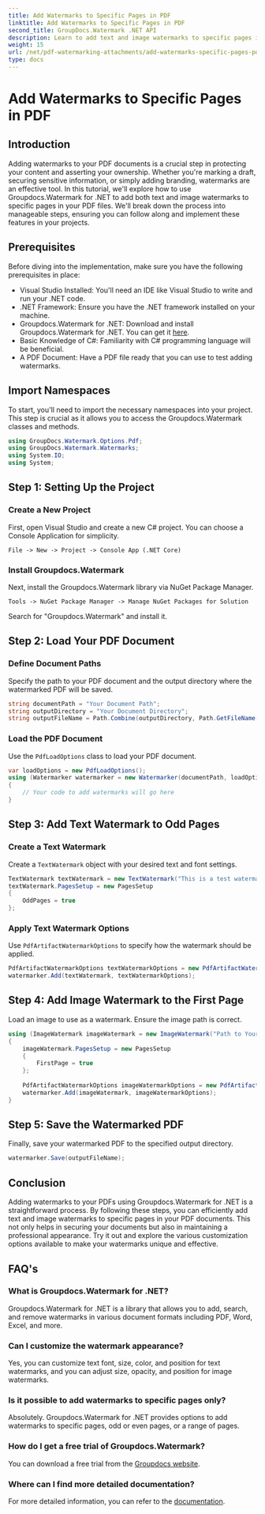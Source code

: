 ```yaml
---
title: Add Watermarks to Specific Pages in PDF
linktitle: Add Watermarks to Specific Pages in PDF
second_title: GroupDocs.Watermark .NET API
description: Learn to add text and image watermarks to specific pages in PDFs using Groupdocs.Watermark for .NET. Follow our detailed guide to secure your documents.
weight: 15
url: /net/pdf-watermarking-attachments/add-watermarks-specific-pages-pdf/
type: docs
---
```

# Add Watermarks to Specific Pages in PDF

## Introduction
Adding watermarks to your PDF documents is a crucial step in protecting your content and asserting your ownership. Whether you're marking a draft, securing sensitive information, or simply adding branding, watermarks are an effective tool. In this tutorial, we'll explore how to use Groupdocs.Watermark for .NET to add both text and image watermarks to specific pages in your PDF files. We'll break down the process into manageable steps, ensuring you can follow along and implement these features in your projects.
## Prerequisites
Before diving into the implementation, make sure you have the following prerequisites in place:
- Visual Studio Installed: You'll need an IDE like Visual Studio to write and run your .NET code.
- .NET Framework: Ensure you have the .NET framework installed on your machine.
- Groupdocs.Watermark for .NET: Download and install Groupdocs.Watermark for .NET. You can get it [here](https://releases.groupdocs.com/Watermark/net/).
- Basic Knowledge of C#: Familiarity with C# programming language will be beneficial.
- A PDF Document: Have a PDF file ready that you can use to test adding watermarks.
## Import Namespaces
To start, you'll need to import the necessary namespaces into your project. This step is crucial as it allows you to access the Groupdocs.Watermark classes and methods.
```csharp
using GroupDocs.Watermark.Options.Pdf;
using GroupDocs.Watermark.Watermarks;
using System.IO;
using System;
```
## Step 1: Setting Up the Project
### Create a New Project
First, open Visual Studio and create a new C# project. You can choose a Console Application for simplicity.
```plaintext
File -> New -> Project -> Console App (.NET Core)
```
### Install Groupdocs.Watermark
Next, install the Groupdocs.Watermark library via NuGet Package Manager.
```plaintext
Tools -> NuGet Package Manager -> Manage NuGet Packages for Solution
```
Search for "Groupdocs.Watermark" and install it.
## Step 2: Load Your PDF Document
### Define Document Paths
Specify the path to your PDF document and the output directory where the watermarked PDF will be saved.
```csharp
string documentPath = "Your Document Path";
string outputDirectory = "Your Document Directory";
string outputFileName = Path.Combine(outputDirectory, Path.GetFileName(documentPath));
```
### Load the PDF Document
Use the `PdfLoadOptions` class to load your PDF document.
```csharp
var loadOptions = new PdfLoadOptions();
using (Watermarker watermarker = new Watermarker(documentPath, loadOptions))
{
    // Your code to add watermarks will go here
}
```
## Step 3: Add Text Watermark to Odd Pages
### Create a Text Watermark
Create a `TextWatermark` object with your desired text and font settings.
```csharp
TextWatermark textWatermark = new TextWatermark("This is a test watermark", new Font("Arial", 8));
textWatermark.PagesSetup = new PagesSetup
{
    OddPages = true
};
```
### Apply Text Watermark Options
Use `PdfArtifactWatermarkOptions` to specify how the watermark should be applied.
```csharp
PdfArtifactWatermarkOptions textWatermarkOptions = new PdfArtifactWatermarkOptions();
watermarker.Add(textWatermark, textWatermarkOptions);
```
## Step 4: Add Image Watermark to the First Page
Load an image to use as a watermark. Ensure the image path is correct.
```csharp
using (ImageWatermark imageWatermark = new ImageWatermark("Path to Your Image"))
{
    imageWatermark.PagesSetup = new PagesSetup
    {
        FirstPage = true
    };
    
    PdfArtifactWatermarkOptions imageWatermarkOptions = new PdfArtifactWatermarkOptions();
    watermarker.Add(imageWatermark, imageWatermarkOptions);
}
```
## Step 5: Save the Watermarked PDF
Finally, save your watermarked PDF to the specified output directory.
```csharp
watermarker.Save(outputFileName);
```
## Conclusion
Adding watermarks to your PDFs using Groupdocs.Watermark for .NET is a straightforward process. By following these steps, you can efficiently add text and image watermarks to specific pages in your PDF documents. This not only helps in securing your documents but also in maintaining a professional appearance. Try it out and explore the various customization options available to make your watermarks unique and effective.
## FAQ's
### What is Groupdocs.Watermark for .NET?
Groupdocs.Watermark for .NET is a library that allows you to add, search, and remove watermarks in various document formats including PDF, Word, Excel, and more.
### Can I customize the watermark appearance?
Yes, you can customize text font, size, color, and position for text watermarks, and you can adjust size, opacity, and position for image watermarks.
### Is it possible to add watermarks to specific pages only?
Absolutely. Groupdocs.Watermark for .NET provides options to add watermarks to specific pages, odd or even pages, or a range of pages.
### How do I get a free trial of Groupdocs.Watermark?
You can download a free trial from the [Groupdocs website](https://releases.groupdocs.com/).
### Where can I find more detailed documentation?
For more detailed information, you can refer to the [documentation](https://tutorials.groupdocs.com/Watermark/net/).
